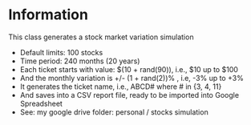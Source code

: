 # Information
This class generates a stock market variation simulation
* Default limits: 100 stocks
* Time period: 240 months (20 years)
* Each ticket starts with value: $(10 + rand(90)), i.e., $10 up to $100
* And the monthly variation is +/- (1 + rand(2))% , i.e, -3% up to +3%  
* It generates the ticket name, i.e., ABCD# where # in {3, 4, 11}
* And saves into a CSV report file, ready to be imported into Google Spreadsheet
* See: my google drive folder: personal / stocks simulation
